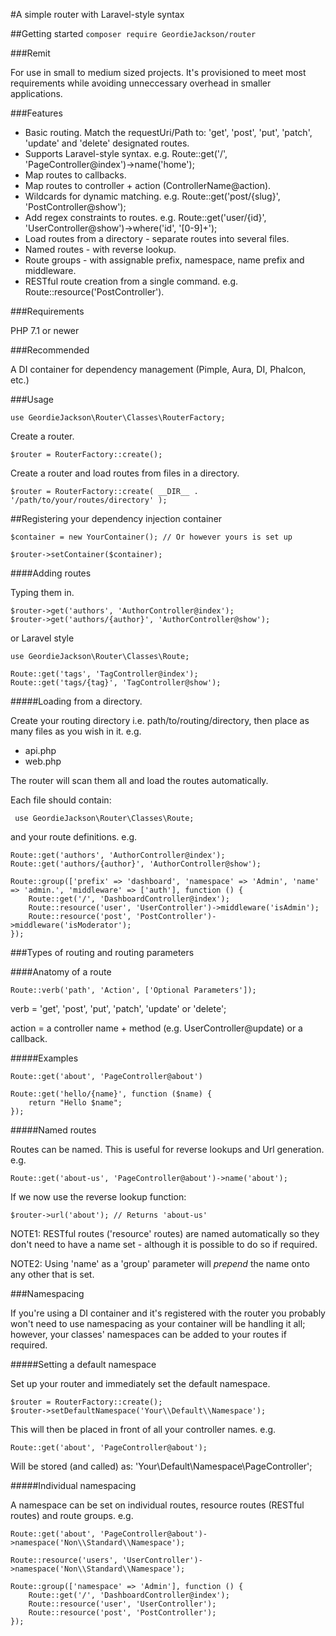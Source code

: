 #A simple router with Laravel-style syntax

##Getting started
`composer require GeordieJackson/router`

###Remit

For use in small to medium sized projects. It's provisioned to meet most requirements while avoiding unneccessary overhead in smaller applications.

###Features
* Basic routing. Match the requestUri/Path to: 'get', 'post', 'put', 'patch', 'update' and 'delete' designated routes.
* Supports Laravel-style syntax. e.g. Route::get('/', 'PageController@index')->name('home');
* Map routes to callbacks.
* Map routes to controller + action (ControllerName@action).
* Wildcards for dynamic matching. e.g. Route::get('post/{slug}', 'PostController@show');
* Add regex constraints to routes. e.g. Route::get('user/{id}', 'UserController@show')->where('id', '[0-9]+');
* Load routes from a directory - separate routes into several files.
* Named routes - with reverse lookup.
* Route groups - with assignable prefix, namespace, name prefix and middleware.
* RESTful route creation from a single command. e.g. Route::resource('PostController').

###Requirements

PHP 7.1 or newer

###Recommended

A DI container for dependency management (Pimple, Aura, DI, Phalcon, etc.) 

###Usage

    use GeordieJackson\Router\Classes\RouterFactory;

Create a router.

    $router = RouterFactory::create();

Create a router and load routes from files in a directory.

    $router = RouterFactory::create( __DIR__ . '/path/to/your/routes/directory' );

##Registering your dependency injection container

    $container = new YourContainer(); // Or however yours is set up
    
    $router->setContainer($container);

####Adding routes

Typing them in.

    $router->get('authors', 'AuthorController@index');
    $router->get('authors/{author}', 'AuthorController@show');

or Laravel style

    use GeordieJackson\Router\Classes\Route;
    
    Route::get('tags', 'TagController@index');
    Route::get('tags/{tag}', 'TagController@show');

#####Loading from a directory.

Create your routing directory i.e. path/to/routing/directory, then place as many files as you wish in it. e.g.
 - api.php
 - web.php
 
 The router will scan them all and load the routes automatically.
 
 Each file should contain: 
 
     use GeordieJackson\Router\Classes\Route;

and your route definitions. e.g.

    Route::get('authors', 'AuthorController@index');
    Route::get('authors/{author}', 'AuthorController@show');
        
    Route::group(['prefix' => 'dashboard', 'namespace' => 'Admin', 'name' => 'admin.', 'middleware' => ['auth'], function () {
        Route::get('/', 'DashboardController@index');
        Route::resource('user', 'UserController')->middleware('isAdmin');
        Route::resource('post', 'PostController')->middleware('isModerator');
    });

###Types of routing and routing parameters

####Anatomy of a route

    Route::verb('path', 'Action', ['Optional Parameters']);

verb = 'get', 'post', 'put', 'patch', 'update' or 'delete';

action = a controller name + method (e.g. UserController@update) or a callback.

#####Examples

    Route::get('about', 'PageController@about')
    
    Route::get('hello/{name}', function ($name) {
        return "Hello $name";
    });
    
#####Named routes

Routes can be named. This is useful for reverse lookups and Url generation. e.g.

    Route::get('about-us', 'PageController@about')->name('about');

If we now use the reverse lookup function:

    $router->url('about'); // Returns 'about-us'
    
NOTE1: RESTful routes ('resource' routes) are named automatically so they don't need to have a name set - although it is possible to do so if required.

NOTE2: Using 'name' as a 'group' parameter will *prepend* the name onto any other that is set. 

###Namespacing

If you're using a DI container and it's registered with the router you probably won't need to use namespacing as your container will be handling it all; however, your classes' namespaces can be added to your routes if required.

#####Setting a default namespace 

Set up your router and immediately set the default namespace.

    $router = RouterFactory::create();
    $router->setDefaultNamespace('Your\\Default\\Namespace');

This will then be placed in front of all your controller names. e.g.

    Route::get('about', 'PageController@about');

Will be stored (and called) as:     'Your\Default\Namespace\PageController';

#####Individual namespacing

A namespace can be set on individual routes, resource routes (RESTful routes) and route groups. e.g.

    Route::get('about', 'PageController@about')->namespace('Non\\Standard\\Namespace');
    
    Route::resource('users', 'UserController')->namespace('Non\\Standard\\Namespace');
    
    Route::group(['namespace' => 'Admin'], function () {
        Route::get('/', 'DashboardController@index');
        Route::resource('user', 'UserController');
        Route::resource('post', 'PostController');
    });










